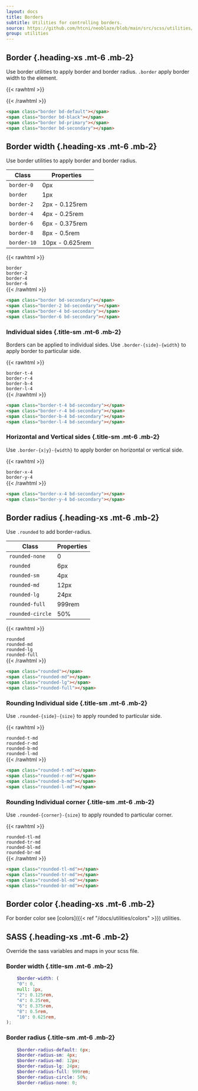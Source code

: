 ```yaml
---
layout: docs
title: Borders
subtitle: Utilities for controlling borders.
source: https://github.com/htcni/neoblaze/blob/main/src/scss/utilities/_border.scss
group: utilities
---
```


## Border {.heading-xs .mt-6 .mb-2}

Use border utilities to apply border and border radius. `.border` apply border width to the element.

{{< rawhtml >}}
<div class="d-flex flex-items-center gap-4">
	<span class="width-6 height-6 border bd-default"></span>
	<span class="width-6 height-6 border bd-black"></span>
	<span class="width-6 height-6 border bd-secondary"></span>
	<span class="width-6 height-6 border bd-primary"></span>
</div>
{{< /rawhtml >}}

``` html
<span class="border bd-default"></span>
<span class="border bd-black"></span>
<span class="border bd-primary"></span>
<span class="border bd-secondary"></span>
``` 

## Border width {.heading-xs .mt-6 .mb-2}

Use border utilities to apply border and border radius.

Class | Properties 
--- | --- |  
`border-0`  | 0px
`border`    | 1px 
`border-2`  | 2px - 0.125rem
`border-4`  | 4px - 0.25rem
`border-6`  | 6px - 0.375rem
`border-8`  | 8px - 0.5rem
`border-10` | 10px - 0.625rem


{{< rawhtml >}}
<div class="d-flex flex-items-center gap-8 mt-8">
	<div class="d-flex flex-column flex-items-center gap-2">
		<code>border</code>
		<span class="width-6 height-6 border bd-secondary"></span>
	</div>
	<div class="d-flex flex-column flex-items-center gap-2">
		<code>border-2</code>
		<span class="width-6 height-6 border-2 bd-secondary"></span>
	</div>
	<div class="d-flex flex-column flex-items-center gap-2">
		<code>border-4</code>
		<span class="width-6 height-6 border-4 bd-secondary"></span>
	</div>
	<div class="d-flex flex-column flex-items-center gap-2">
		<code>border-6</code>
		<span class="width-6 height-6 border-6 bd-secondary"></span>
	</div>
</div>
{{< /rawhtml >}}

``` html
<span class="border bd-secondary"></span>
<span class="border-2 bd-secondary"></span>
<span class="border-4 bd-secondary"></span>
<span class="border-6 bd-secondary"></span>
``` 


### Individual sides {.title-sm .mt-6 .mb-2}

Borders can be applied to individual sides.
Use `.border-{side}-{width}` to apply border to particular side.

{{< rawhtml >}}
<div class="d-flex flex-items-center gap-8">
	<div class="d-flex flex-column flex-items-center gap-2">
		<code>border-t-4</code>
		<span class="width-6 height-6 border-t-4 bg-default bd-secondary"></span>
	</div>
	<div class="d-flex flex-column flex-items-center gap-2">
		<code>border-r-4</code>
		<span class="width-6 height-6 border-r-4 bg-default bd-secondary"></span>
	</div>
	<div class="d-flex flex-column flex-items-center gap-2">
		<code>border-b-4</code>
		<span class="width-6 height-6 border-b-4 bg-default bd-secondary"></span>
	</div>
	<div class="d-flex flex-column flex-items-center gap-2">
		<code>border-l-4</code>
		<span class="width-6 height-6 border-l-4 bg-default bd-secondary"></span>
	</div>
</div>
{{< /rawhtml >}}


``` html
<span class="border-t-4 bd-secondary"></span>
<span class="border-r-4 bd-secondary"></span>
<span class="border-b-4 bd-secondary"></span>
<span class="border-l-4 bd-secondary"></span>
``` 


### Horizontal and Vertical sides {.title-sm .mt-6 .mb-2}

Use `.border-{x|y}-{width}` to apply border on horizontal or vertical side.

{{< rawhtml >}}
<div class="d-flex flex-items-center gap-8">
	<div class="d-flex flex-column gap-2">
		<code>border-x-4</code>
		<span class="width-6 height-6 border-x-4 bg-default bd-secondary"></span>
	</div>
	<div class="d-flex flex-column gap-2">
		<code>border-y-4</code>
		<span class="width-6 height-6 border-y-4 bg-default bd-secondary"></span>
	</div>
</div>
{{< /rawhtml >}}


``` html
<span class="border-x-4 bd-secondary"></span>
<span class="border-y-4 bd-secondary"></span>
``` 


##  Border radius {.heading-xs .mt-6 .mb-2}

Use `.rounded` to add border-radius.

Class | Properties 
--- | --- |  
`rounded-none`   | 0
`rounded`        | 6px 
`rounded-sm`     | 4px 
`rounded-md`    | 12px
`rounded-lg`    | 24px
`rounded-full`  | 999rem
`rounded-circle`| 50% 


{{< rawhtml >}}
<div class="d-flex flex-items-center gap-8 mt-8">
	<div class="d-flex flex-column flex-items-center gap-2">
		<code>rounded</code>
		<span class="width-6 height-6 rounded bg-secondary"></span>
	</div>
	<div class="d-flex flex-column flex-items-center gap-2">
		<code>rounded-md</code>
		<span class="width-6 height-6 rounded-md bg-secondary"></span>
	</div>
	<div class="d-flex flex-column flex-items-center gap-2">
		<code>rounded-lg</code>
		<span class="width-6 height-6 rounded-lg bg-secondary"></span>
	</div>
	<div class="d-flex flex-column flex-items-center gap-2">
		<code>rounded-full</code>
		<span class="width-6 height-6 rounded-full bg-secondary"></span>
	</div>
</div>
{{< /rawhtml >}}

``` html
<span class="rounded"></span>
<span class="rounded-md"></span>
<span class="rounded-lg"></span>
<span class="rounded-full"></span>
``` 


###  Rounding Individual side {.title-sm .mt-6 .mb-2}

Use `.rounded-{side}-{size}` to apply rounded to particular side.

{{< rawhtml >}}
<div class="d-flex flex-items-center gap-8">
	<div class="d-flex flex-column flex-items-center gap-2">
		<code>rounded-t-md</code>
		<span class="width-6 height-6 rounded-t-md bg-secondary"></span>
	</div>
	<div class="d-flex flex-column flex-items-center gap-2">
		<code>rounded-r-md</code>
		<span class="width-6 height-6 rounded-r-md bg-secondary"></span>
	</div>
	<div class="d-flex flex-column flex-items-center gap-2">
		<code>rounded-b-md</code>
		<span class="width-6 height-6 rounded-b-md bg-secondary"></span>
	</div>
	<div class="d-flex flex-column flex-items-center gap-2">
		<code>rounded-l-md</code>
		<span class="width-6 height-6 rounded-l-md bg-secondary"></span>
	</div>
</div>
{{< /rawhtml >}}

``` html
<span class="rounded-t-md"></span>
<span class="rounded-r-md"></span>
<span class="rounded-b-md"></span>
<span class="rounded-l-md"></span>
``` 


###  Rounding Individual corner {.title-sm .mt-6 .mb-2}

Use `.rounded-{corner}-{size}` to apply rounded to particular corner.

{{< rawhtml >}}
<div class="d-flex flex-items-center gap-8">
	<div class="d-flex flex-column flex-items-center gap-2">
		<code>rounded-tl-md</code>
		<span class="width-6 height-6 rounded-tl-md bg-secondary"></span>
	</div>
	<div class="d-flex flex-column flex-items-center gap-2">
		<code>rounded-tr-md</code>
		<span class="width-6 height-6 rounded-tr-md bg-secondary"></span>
	</div>
	<div class="d-flex flex-column flex-items-center gap-2">
		<code>rounded-bl-md</code>
		<span class="width-6 height-6 rounded-bl-md bg-secondary"></span>
	</div>
	<div class="d-flex flex-column flex-items-center gap-2">
		<code>rounded-br-md</code>
		<span class="width-6 height-6 rounded-br-md bg-secondary"></span>
	</div>
</div>
{{< /rawhtml >}}

``` html
<span class="rounded-tl-md"></span>
<span class="rounded-tr-md"></span>
<span class="rounded-bl-md"></span>
<span class="rounded-br-md"></span>
``` 


##  Border color {.heading-xs .mt-6 .mb-2}

For border color see [colors]({{< ref "/docs/utilities/colors" >}}) utilities.

##  SASS {.heading-xs .mt-6 .mb-2}

Override the sass variables and maps in your scss file.

###  Border width {.title-sm .mt-6 .mb-2}

```  scss
	$border-width: (
	"0": 0,
	null: 1px,
	"2": 0.125rem,
	"4": 0.25rem,
	"6": 0.375rem,
	"8": 0.5rem,
	"10": 0.625rem,
);

``` 

###  Border radius {.title-sm .mt-6 .mb-2}

```  scss
	$border-radius-default: 6px;
	$border-radius-sm: 4px;
	$border-radius-md: 12px;
	$border-radius-lg: 24px;
	$border-radius-full: 999rem;
	$border-radius-circle: 50%;
	$border-radius-none: 0;
``` 